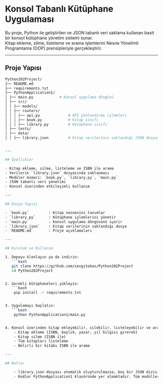 ﻿# Konsol Tabanlı Kütüphane Uygulaması

Bu proje, Python ile geliştirilen ve JSON tabanlı veri saklama kullanan basit bir konsol kütüphane yönetim sistemi sunar.  
Kitap ekleme, silme, listeleme ve arama işlemlerini Nesne Yönelimli Programlama (OOP) prensipleriyle gerçekleştirir.

---

## Proje Yapısı
```bash
Python202Project/ 
├── README.md 
├── requirements.txt 
├── PythonApplication1/ 
│ ├── main.py		     # Konsol uygulama döngüsü
│ ├── src/
│ │ ├── models/
│ │ ├── routers/
│ │ │ ├── api.py             # API yönlendirme işlemleri
│ │ │ ├── book.py            # Kitap sınıfı
│ │ │ ├── library.py         # Kütüphane sınıfı
│ ├── tests/
| ├── data/
│ │ ├── library.json         # Kitap verilerinin saklandığı JSON dosyası


---

## Özellikler

- Kitap ekleme, silme, listeleme ve ISBN ile arama  
- Verilerin `library.json` dosyasında saklanması  
- Modüler mimari: `book.py`, `library.py`, `main.py`  
- JSON tabanlı veri yönetimi
- Konsol üzerinden etkileşimli kullanım

---

## Dosya Yapısı

- `book.py`         : Kitap nesnesini tanımlar  
- `library.py`      : Kütüphane işlemlerini yönetir  
- `main.py`         : Konsol uygulama döngüsünü içerir  
- `library.json`    : Kitap verilerinin saklandığı dosya  
- `README.md`       : Proje açıklamaları  

---

## Kurulum ve Kullanım

1. Depoyu klonlayın ya da indirin:  
   ```bash
   git clone https://github.com/sevgitobas/Python202Project
   cd Python202Project


2. Gerekli kütüphaneleri yükleyin:
   ```bash
	pip install -r requirements.txt


3. Uygulamayı başlatın:
   ```bash
	python PythonApplication1/main.py


4. Konsol üzerinden kitap ekleyebilir, silebilir, listeleyebilir ve arama yapabilirsiniz.
	- Kitap ekleme (ISBN, başlık, yazar, yıl bilgisi girerek)
	- Kitap silme (ISBN ile)
	- Tüm kitapları listeleme
	- Belirli bir kitabı ISBN ile arama

---

## Notlar

	- library.json dosyası otomatik oluşturulmazsa, boş bir JSON dizisi ile manuel ekleyebilirsiniz: []
	- Kodlar PythonApplication1 klasöründe yer almaktadır. Tüm modüller bu klasörde bulunur.
